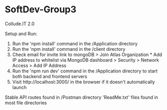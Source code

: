 # SoftDev-Group3
Collude.IT 2.0

Setup and Run:
  1. Run the 'npm install' command in the /Application directory
  2. Run the 'npm install' command in the /client directory
  3. Check email for invite link to mongoDB > Join Atlas Organization
    * Add IP address to whitelist via MongoDB dashboard > Security > Network Access > Add IP Address
  4. Run the 'npm run dev' command in the /Application directory to start both backend and frontend servers
  5. Visit http://localhost:3000/ in the browser if it doesn't automatically launch


Stable API routes found in /Postman directory
'ReadMe.txt' files found in most file directories
